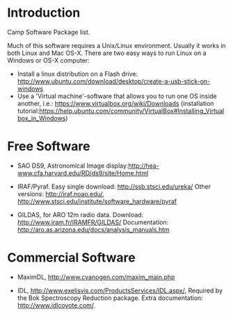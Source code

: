 # Introduction #

Camp Software Package list.

Much of this software requires a Unix/Linux environment. Usually it works in both Linux and Mac OS-X. There are two easy ways to run Linux on a Windows or OS-X computer:
  * Install a linux distribution on a Flash drive: http://www.ubuntu.com/download/desktop/create-a-usb-stick-on-windows
  * Use a 'Virtual machine'-software that allows you to run one OS inside another, i.e.: https://www.virtualbox.org/wiki/Downloads (installation tutorial:https://help.ubuntu.com/community/VirtualBox#Installing_Virtualbox_in_Windows)

# Free Software #
  * SAO DS9, Astronomical Image display:http://hea-www.cfa.harvard.edu/RD/ds9/site/Home.html
  * IRAF/Pyraf. Easy single download: http://ssb.stsci.edu/ureka/
Other versions: http://iraf.noao.edu/, http://www.stsci.edu/institute/software_hardware/pyraf

  * GILDAS, for ARO 12m radio data. Download: http://www.iram.fr/IRAMFR/GILDAS/
Documentation: http://aro.as.arizona.edu/docs/analysis_manuals.htm



# Commercial Software #

  * MaximDL, http://www.cyanogen.com/maxim_main.php

  * IDL, http://www.exelisvis.com/ProductsServices/IDL.aspx/, Required by the Bok Spectroscopy Reduction package. Extra documentation: http://www.idlcoyote.com/.